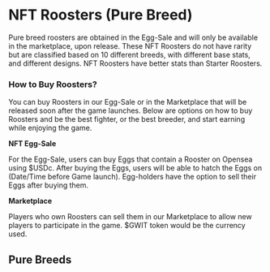 # NFT Roosters (Pure Breed)

Pure breed roosters are obtained in the Egg-Sale and will only be available in the marketplace, upon release. These NFT Roosters do not have rarity but are classified based on 10 different breeds, with different base stats, and different designs. NFT Roosters have better stats than Starter Roosters.

### How to Buy Roosters?

You can buy Roosters in our Egg-Sale or in the Marketplace that will be released soon after the game launches. Below are options on how to buy Roosters and be the best fighter, or the best breeder, and start earning while enjoying the game.

**NFT Egg-Sale**

For the Egg-Sale, users can buy Eggs that contain a Rooster on Opensea using $USDc. After buying the Eggs, users will be able to hatch the Eggs on (Date/Time before Game launch). Egg-holders have the option to sell their Eggs after buying them.

**Marketplace**

Players who own Roosters can sell them in our Marketplace to allow new players to participate in the game. $GWIT token would be the currency used.

## Pure Breeds

